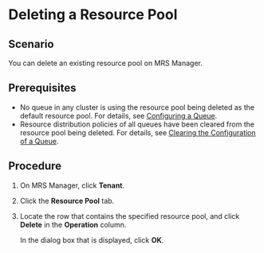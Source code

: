 # Deleting a Resource Pool<a name="EN-US_TOPIC_0125375283"></a>

## Scenario<a name="section2200137720046"></a>

You can  delete an existing resource pool on MRS Manager.

## Prerequisites<a name="section2579284720123"></a>

-   No queue in any cluster is using the resource pool being deleted as the default resource pool. For details, see [Configuring a Queue](configuring-a-queue.md).
-   Resource distribution policies of all queues have been cleared from the resource pool being deleted. For details, see [Clearing the Configuration of a Queue](clearing-the-configuration-of-a-queue.md).

## Procedure<a name="section1381468520144"></a>

1.  On MRS Manager, click  **Tenant**.
2.  Click the  **Resource Pool**  tab.
3.  Locate the row that contains the specified resource pool, and click  **Delete** in the **Operation**  column.

    In the dialog box that is displayed, click  **OK**.


